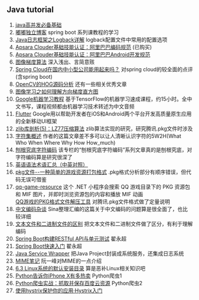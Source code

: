 Java tutorial
---
01. [java高并发必备基础](http://blog.csdn.net/u013213157/article/details/75110049)
02. [嘟嘟独立博客](http://tengj.top/) spring boot 系列课教程的学习
03. [Java日志框架之Logback详解](http://guochenglai.com/2016/09/14/java-logback-analysis/) logback配置文件中常用的配置选项
04. [Apsara Clouder基础技能认证：阿里巴巴编码规范](https://edu.aliyun.com/certification/cldt02) (已购买)
05. [Apsara Clouder基础技能认证：阿里巴巴Android开发规范](https://edu.aliyun.com/certification/cldt04)
06. [图像梯度算法](http://blog.csdn.net/qq_19764963/article/details/44342389) 深入浅出、言简意赅
07. [Spring Cloud在国内中小型公司能用起来吗？](https://www.cnblogs.com/ityouknow/p/7508306.html) 对spring cloud的较全面的点评(含spring boot)
08. [OpenCV的HOG源码分析](http://blog.csdn.net/armily/article/details/8291310) 还有一些相关优秀文章
09. [图像学习之如何理解方向梯度直方图](https://yq.aliyun.com/articles/176607)
10. [Google机器学习教程](https://developers.google.cn/machine-learning/crash-course/) 基于TensorFlow的机器学习速成课程，约15小时。全中文书写，课程视频都由机器学习技术转述为中文音频
11. [Flutter](flutter.io) Google用以帮助开发者在iOS和Android两个平台开发高质量原生应用的全新移动UI框架
12. [zlib库剖析(5)：LZ77压缩算法](http://blog.csdn.net/zhoudaxia/article/details/8044092) zlib算法实现的研究，研究腾讯.pkg文件时涉及
13. [字符集概述](https://zhuanlan.zhihu.com/p/33411765) 作者的这篇文章差不多可以让人清晰认识字符的5W2H(What Who When Where Why How How_much)
14. [刨根究底字符编码](https://zhuanlan.zhihu.com/paogenjiudi) 该专栏的“刨根究底字符编码”系列文章真的是刨根究底，对字符编码算是研究很深了
15. [英语语法术语汇总（中英对照）](https://www.hjenglish.com/new/p144163/)
16. [pkg文件--一种简单的游戏资源打包格式](http://blog.csdn.net/safjhgj/article/details/49202383) .pkg格式分析部分有顺序错误，但代码无误可借鉴
17. [qq-game-resource](https://code.google.com/archive/p/qq-game-resource/) 这个 .NET 小程序会搜索 QQ 游戏目录下的 PKG 资源包和 MIF 图片，并即时浏览资源包的内容和播放 MIF 动画<br />
[QQ游戏的PKG格式文件解压工具](http://www.cppblog.com/tx7do/archive/2010/02/24/108364.html) 对腾讯.pkg文件格式做了定量说明
18. [中文编码杂谈](http://blog.sae.sina.com.cn/archives/2279) Sina整理汇编的这篇关于中文编码的问题算是很全面了，也比较详细
19. [文本文件和二进制文件的区别](https://www.cnblogs.com/macliu/p/6340131.html) 把文本文件和二进制文件做了区分，有利于理解编码
20. [Spring Boot构建RESTful API与单元测试](http://blog.didispace.com/springbootrestfulapi/) 翟永超
21. [Spring Boot快速入门](http://blog.didispace.com/spring-boot-learning-1/) 翟永超
22. [Java Service Wrapper]() 把Java Project封装成系统服务，还集成日志系统
23. [MIME笔记](http://www.ruanyifeng.com/blog/2008/06/mime.html) 阮一峰对MIME的一点介绍
24. [6.3 Linux系统的默认安装目录](http://book.51cto.com/art/201005/199715.htm) 算是恶补Linux相关知识吧
25. [Python告诉你iPhone X有多热卖](https://mp.weixin.qq.com/s?__biz=MzAxMjUyNDQ5OA==&mid=2653555293&idx=1&sn=abf64d2fcf41d410261adf1e83e65783&chksm=806e24e0b719adf622d17f265334ac71cdf2d45f04070cf89bc5c9be3169a649b483b1376704&scene=0##) Python爬虫1
26. [Python爬虫实战：抓取并保存百度云资源](https://mp.weixin.qq.com/s?__biz=MzAxMjUyNDQ5OA==&mid=2653555353&idx=1&sn=fe9ec71e50b57b466316517b280bec7d&chksm=806e2424b719ad3294c87faf6e42f3875cbf57ca76195d01474c0a0a3c338860c9bcfb620c51&scene=0&pass_ticket=tBks4QTHoAKfZfUkA4K%2B98nWH2JV49Iq1hda5sTqML%2BL49B1CykDoUwXaM%2B9UBy8#rd) Python爬虫2
27. [使用hystrix保护你的应用·Hystrix入门](http://kriszhang.com/hystrix_defend_your_webapp/)
